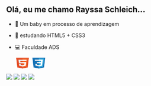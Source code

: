 ## Olá, eu me chamo Rayssa Schleich...

- 👶 Um baby em processo de aprendizagem
- 🌱 estudando HTML5 + CSS3
- 💻 Faculdade ADS 


  
  <img align="center" alt="Rafa-HTML" height="30" width="40" src="https://raw.githubusercontent.com/devicons/devicon/master/icons/html5/html5-original.svg">
  <img align="center" alt="Rafa-CSS" height="30" width="40" src="https://raw.githubusercontent.com/devicons/devicon/master/icons/css3/css3-original.svg">
   
 
<div> 
  
  <a href= "https://www.instagram.com/rayssa_figueiredoo" target="_blank"><img src="https://img.shields.io/badge/-Instagram-%23E4405F?style=for-the-badge&logo=instagram&logoColor=white" target="_blank"></a>
 	<a href="https://www.twitch.tv/schleichray" target="_blank"><img src="https://img.shields.io/badge/Twitch-9146FF?style=for-the-badge&logo=twitch&logoColor=white" target="_blank"></a>
 <a href="" target="_blank"><img src="https://img.shields.io/badge/Discord-7289DA?style=for-the-badge&logo=discord&logoColor=white" target="_blank"></a> 
  <a href = "mailto:rayssaschleich@gmail.com"><img src="https://img.shields.io/badge/-Gmail-%23333?style=for-the-badge&logo=gmail&logoColor=white" target="_blank"></a>
  
